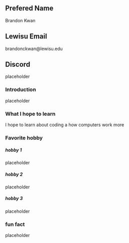 <div class="box-one">
    <h2>Prefered Name</h2>
        <p>Brandon Kwan</p>
    <h2>Lewisu Email</h2>
        <p>brandonckwan@lewisu.edu</p>
    <h2>Discord</h2>
        <p>placeholder</p>
</div>
<div class="box-two">
    <h3>Introduction</h3>
        <p>placeholder</p>
    <h3>What I hope to learn</h3>
        <p>I hope to learn about coding a how computers work more</p>
    <h3>Favorite hobby</h3>
        <h5>hobby 1</h5>
        <p>placeholder</p>
        <h5>hobby 2</h5>
        <p>placeholder</p>
        <h5>hobby 3</h5>
        <p>placeholder</p>
    <h3>fun fact</h3>
        <p>placeholder</p>
